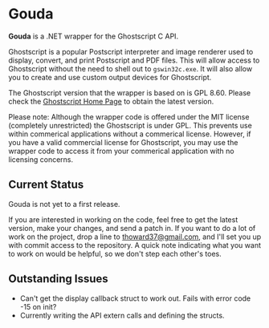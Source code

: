 # Gouda 

**Gouda** is a .NET wrapper for the Ghostscript C API. 

Ghostscript is a popular Postscript interpreter and image renderer used to display, convert, and print 
Postscript and PDF files. This will allow access to Ghostscript without the need to shell out to `gswin32c.exe`. 
It will also allow you to create and use custom output devices for Ghostscript. 

The Ghostscript version that the wrapper is based on is GPL 8.60. Please check the 
[Ghostscript Home Page](http://www.ghostscript.com/) to obtain the latest version. 

Please note:
Although the wrapper code is offered under the MIT license (completely unrestricted) the Ghostscript is under GPL. 
This prevents use within commerical applications without a commerical license. 
However, if you have a valid commercial license for Ghostscript, you may use the wrapper code to access it from 
your commerical application with no licensing concerns.

## Current Status

Gouda is not yet to a first release. 

If you are interested in working on the code, feel free to get the latest version, make your changes, 
and send a patch in. If you want to do a lot of work on the project, drop a line to thoward37@gmail.com, 
and I'll set you up with commit access to the repository. A quick note indicating what you want to work 
on would be helpful, so we don't step each other's toes. 

## Outstanding Issues

  * Can't get the display callback struct to work out. Fails with error code -15 on init?
  * Currently writing the API extern calls and defining the structs. 
